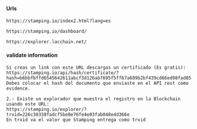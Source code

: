 #### Urls 

`https://stamping.io/index2.html?lang=es`

`https://stamping.io/dashboard/`

`https://explorer.lacchain.net/`

#### validate information

```
Si creas un link con este URL descargas un certificado (Es gratis): 
https://stamping.io/api/hash/certificate/?hash=b6bbfbffd6545642611abcf3d126ab7695f5ff67a689b2bf439cd66ed98fad85
Debes colocar el hash del documento que enviaste en el API rest como evidence.

2.- Existe un explorador que muestra el registro en la Blockchain usando este URL: 
https://stamping.io/explorer/?trxid=226c30338fadcf5be0e76fe4e03fab048e4d366e   
En trxid va el valor que Stamping entrega como trxid
```